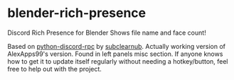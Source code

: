 # blender-rich-presence
Discord Rich Presence for Blender
Shows file name and face count!

Based on [python-discord-rpc](https://github.com/suclearnub/python-discord-rpc) by [subclearnub](https://github.com/suclearnub).
Actually working version of AlexApps99's version. Found in left panels misc section. If anyone knows how to get it to update itself regularly without needing a hotkey/button, feel free to help out with the project.
